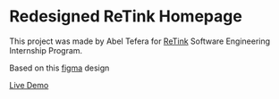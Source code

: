 # Redesigned ReTink Homepage

This project was made by Abel Tefera for [ReTink](https://retink.io/) Software Engineering Internship Program.

Based on this [figma](https://www.figma.com/file/zSEZROYPpNYgxLtDrrjgAv/retink-presale-page?node-id=0%3A1) design


[Live Demo](https://63660a5153628731f5aaf1cb--retink-abel.netlify.app/)